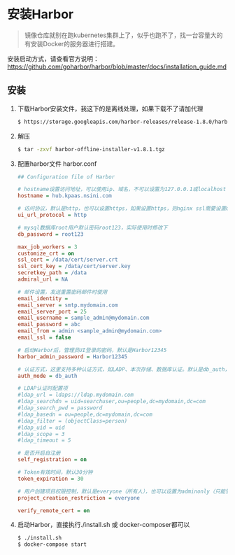 # 安装Harbor

> 镜像仓库就别在跑kubernetes集群上了，似乎也跑不了，找一台容量大的有安装Docker的服务器进行搭建。



安装启动方式，请查看官方说明：<https://github.com/goharbor/harbor/blob/master/docs/installation_guide.md>

## 安装

1. 下载Harbor安装文件，我这下的是离线处理，如果下载不了请加代理

   ```bash
   $ https://storage.googleapis.com/harbor-releases/release-1.8.0/harbor-offline-installer-v1.8.1.tgz
   ```

2. 解压

   ```bash
   $ tar -zxvf harbor-offline-installer-v1.8.1.tgz
   ```

3. 配置harbor文件 harbor.conf

   ```ini
   ## Configuration file of Harbor
   
   # hostname设置访问地址，可以使用ip、域名，不可以设置为127.0.0.1或localhost
   hostname = hub.kpaas.nsini.com
   
   # 访问协议，默认是http，也可以设置https，如果设置https，则nginx ssl需要设置on
   ui_url_protocol = http
   
   # mysql数据库root用户默认密码root123，实际使用时修改下
   db_password = root123
   
   max_job_workers = 3 
   customize_crt = on
   ssl_cert = /data/cert/server.crt
   ssl_cert_key = /data/cert/server.key
   secretkey_path = /data
   admiral_url = NA
   
   # 邮件设置，发送重置密码邮件时使用
   email_identity = 
   email_server = smtp.mydomain.com
   email_server_port = 25
   email_username = sample_admin@mydomain.com
   email_password = abc
   email_from = admin <sample_admin@mydomain.com>
   email_ssl = false
   
   # 启动Harbor后，管理员UI登录的密码，默认是Harbor12345
   harbor_admin_password = Harbor12345
   
   # 认证方式，这里支持多种认证方式，如LADP、本次存储、数据库认证。默认是db_auth，mysql数据库认证
   auth_mode = db_auth
   
   # LDAP认证时配置项
   #ldap_url = ldaps://ldap.mydomain.com
   #ldap_searchdn = uid=searchuser,ou=people,dc=mydomain,dc=com
   #ldap_search_pwd = password
   #ldap_basedn = ou=people,dc=mydomain,dc=com
   #ldap_filter = (objectClass=person)
   #ldap_uid = uid 
   #ldap_scope = 3 
   #ldap_timeout = 5
   
   # 是否开启自注册
   self_registration = on
   
   # Token有效时间，默认30分钟
   token_expiration = 30
   
   # 用户创建项目权限控制，默认是everyone（所有人），也可以设置为adminonly（只能管理员）
   project_creation_restriction = everyone
   
   verify_remote_cert = on
   ```

4. 启动Harbor，直接执行./install.sh 或 docker-composer都可以

   ```bash
   $ ./install.sh
   $ docker-compose start
   ```


